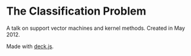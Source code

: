 # The Classification Problem

A talk on support vector machines and kernel methods. Created in May 2012.

Made with [deck.js](http://imakewebthings.com/deck.js/).
